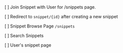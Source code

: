 [ ] Join Snippet with User for /snippets page.

[ ] Redirect to `snippet/{id}` after creating a new snippet

[ ] Snippet Browse Page `/snippets`

[ ] Search Snippets

[ ] User's snippet page
